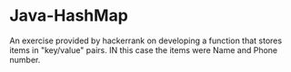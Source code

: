 # Java-HashMap
An exercise provided by hackerrank on developing a function that stores items in "key/value" pairs. IN this case the items were Name and Phone number. 
